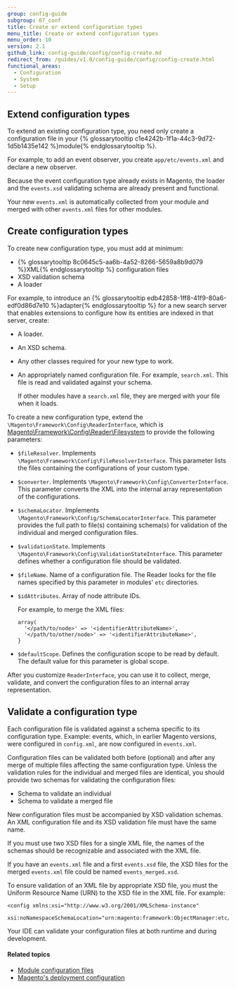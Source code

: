 ```yaml
---
group: config-guide
subgroup: 07_conf
title: Create or extend configuration types
menu_title: Create or extend configuration types
menu_order: 10
version: 2.1
github_link: config-guide/config/config-create.md
redirect_from: /guides/v1.0/config-guide/config/config-create.html
functional_areas:
  - Configuration
  - System
  - Setup
---
```


<h2 id="config-files-extend-create">Extend configuration types</h2>
To extend an existing configuration type, you need only create a configuration file in your {% glossarytooltip c1e4242b-1f1a-44c3-9d72-1d5b1435e142 %}module{% endglossarytooltip %}.

For example, to add an event observer, you create `app/etc/events.xml` and declare a new observer.

Because the event configuration type already exists in Magento, the loader and the `events.xsd` validating schema are already present and functional.
   
Your new `events.xml` is automatically collected from your module and merged with other `events.xml` files for other modules.

<h2 id="config-files-extend-create-create">Create configuration types</h2>
To create new configuration type, you must add at minimum:

*  {% glossarytooltip 8c0645c5-aa6b-4a52-8266-5659a8b9d079 %}XML{% endglossarytooltip %} configuration files
*  XSD validation schema 
*  A loader

For example, to introduce an {% glossarytooltip edb42858-1ff8-41f9-80a6-edf0d86d7e10 %}adapter{% endglossarytooltip %} for a new search server that enables extensions to configure how its entities are indexed in that server, create:

*  A loader.
*  An XSD schema.
*  Any other classes required for your new type to work.
*  An appropriately named configuration file. For example, `search.xml`. This file is read and validated against your schema.

   If other modules have a `search.xml` file, they are merged with your file when it loads.

To create a new configuration type, extend the `\Magento\Framework\Config\ReaderInterface`, which is <a href="{{ site.mage2000url }}lib/internal/Magento/Framework/Config/Reader/Filesystem.php" target="_blank">Magento\Framework\Config\Reader\Filesystem</a> to provide the following parameters:

*  `$fileResolver`. Implements `\Magento\Framework\Config\FileResolverInterface`. This parameter lists the files containing the configurations of your custom type.
*  `$converter`. Implements `\Magento\Framework\Config\ConverterInterface`. This parameter converts the XML into the internal array representation of the configurations.
*  `$schemaLocator`. Implements `\Magento\Framework\Config/SchemaLocatorInterface`. This parameter provides the full path to file(s) containing schema(s) for validation of the individual and merged configuration files.</p>
*  `$validationState`. Implements `\Magento\Framework\Config\ValidationStateInterface`. This parameter defines whether a configuration file should be validated. 
*  `$fileName`. Name of a configuration file. The Reader looks for the file names specified by this parameter in modules' `etc` directories.
*  `$idAttributes`. Array of node attribute IDs.

    For example, to merge the XML files:

       array(
         '</path/to/node>' => '<identifierAttributeName>',
         '</path/to/other/node>' => '<identifierAttributeName>',
       }

* `$defaultScope`. Defines the configuration scope to be read by default. The default value for this parameter is global scope.
 
 After you customize `ReaderInterface`, you can use it to collect, merge, validate, and convert the configuration files to an internal array representation.

<h2 id="config-files-validate">Validate a configuration type</h2>

Each configuration file is validated against a schema specific to its configuration type. Example: events, which, in earlier Magento versions, were configured in `config.xml`, are now configured in `events.xml`.

Configuration files can be validated both before (optional) and after any merge of multiple files affecting the same configuration type. Unless the validation rules for the individual and merged files are identical, you should provide two schemas for validating the configuration files:

* Schema to validate an individual
* Schema to validate a merged file

New configuration files must be accompanied by XSD validation schemas. An XML configuration file and its XSD validation file must have the same name.

If you must use two XSD files for a single XML file, the names of the schemas should be recognizable and associated with the XML file.

If you have an `events.xml` file and a first `events.xsd` file, the XSD files for the merged `events.xml` file could be named `events_merged.xsd`.

To ensure validation of an XML file by appropriate XSD file, you must the Uniform Resource Name (URN) to the XSD file in the XML file. For example:

	<config xmlns:xsi="http://www.w3.org/2001/XMLSchema-instance" 
		xsi:noNamespaceSchemaLocation="urn:magento:framework:ObjectManager:etc/config.xsd">


Your IDE can validate your configuration files at both runtime and during development.

#### Related topics

*  <a href="{{ page.baseurl }}/config-guide/config/config-php.html">Module configuration files</a>
*  <a href="{{ page.baseurl }}/config-guide/config/config-php.html">Magento's deployment configuration</a>
